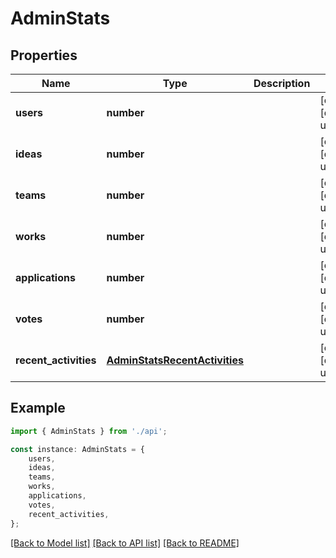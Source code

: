 # AdminStats


## Properties

Name | Type | Description | Notes
------------ | ------------- | ------------- | -------------
**users** | **number** |  | [optional] [default to undefined]
**ideas** | **number** |  | [optional] [default to undefined]
**teams** | **number** |  | [optional] [default to undefined]
**works** | **number** |  | [optional] [default to undefined]
**applications** | **number** |  | [optional] [default to undefined]
**votes** | **number** |  | [optional] [default to undefined]
**recent_activities** | [**AdminStatsRecentActivities**](AdminStatsRecentActivities.md) |  | [optional] [default to undefined]

## Example

```typescript
import { AdminStats } from './api';

const instance: AdminStats = {
    users,
    ideas,
    teams,
    works,
    applications,
    votes,
    recent_activities,
};
```

[[Back to Model list]](../README.md#documentation-for-models) [[Back to API list]](../README.md#documentation-for-api-endpoints) [[Back to README]](../README.md)
